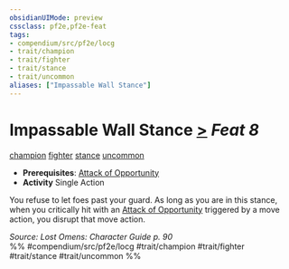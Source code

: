 ```yaml
---
obsidianUIMode: preview
cssclass: pf2e,pf2e-feat
tags:
- compendium/src/pf2e/locg
- trait/champion
- trait/fighter
- trait/stance
- trait/uncommon
aliases: ["Impassable Wall Stance"]
---
```

# Impassable Wall Stance  [>](chapter-9-playing-the-game.md#Actions "Single Action") *Feat 8*  
[champion](Reference/Rules/Traits/champion.md "Champion Class Trait")  [fighter](Reference/Rules/Traits/fighter.md "Fighter Class Trait")  [stance](stance.md "Stance Combat Trait")  [uncommon](uncommon.md "Uncommon Rarity Trait")  

- **Prerequisites**: [Attack of Opportunity](Reference/Rules/Actions/attack-of-opportunity.md)
- **Activity** Single Action

You refuse to let foes past your guard. As long as you are in this stance, when you critically hit with an [Attack of Opportunity](Reference/Rules/Actions/attack-of-opportunity.md) triggered by a move action, you disrupt that move action.

*Source: Lost Omens: Character Guide p. 90*  
%% #compendium/src/pf2e/locg #trait/champion #trait/fighter #trait/stance #trait/uncommon %%